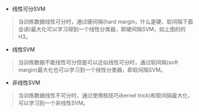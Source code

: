 - 线性可分SVM
> 当训练数据线性可分时，通过硬间隔(hard margin，什么是硬、软间隔下面会讲)最大化可以学习得到一个线性分类器，即硬间隔SVM，如上图的的H3。
- 线性SVM
> 当训练数据不能线性可分但是可以近似线性可分时，通过软间隔(soft margin)最大化也可以学习到一个线性分类器，即软间隔SVM。
- 非线性SVM
> 当训练数据线性不可分时，通过使用核技巧(kernel trick)和软间隔最大化，可以学习到一个非线性SVM。

